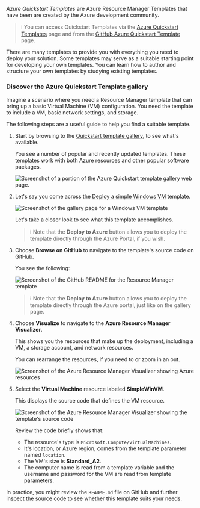 *Azure Quickstart Templates* are Azure Resource Manager Templates that have been are created by the Azure development community.

> :information_source: You can access Quickstart Templates via the [Azure Quickstart Templates](https://azure.microsoft.com/en-us/resources/templates/) page and from the [GitHub Azure Quickstart Template](https://github.com/Azure/azure-quickstart-templates) page.

There are many templates to provide you with everything you need to deploy your solution. Some templates may serve as a suitable starting point for developing your own templates. You can learn how to author and structure your own templates by studying existing templates.

### Discover the Azure Quickstart Template gallery

Imagine a scenario where you need a Resource Manager template that can bring up a basic Virtual Machine (VM) configuration. You need the template to include a VM, basic network settings, and storage.

The following steps are a useful guide to help you find a suitable template.

1. Start by browsing to the [Quickstart template gallery](https://azure.microsoft.com/resources/templates?azure-portal=true), to see what's available.

    You see a number of popular and recently updated templates. These templates work with both Azure resources and other popular software packages.

    ![Screenshot of a portion of the Azure Quickstart template gallery web page.](../Linked_Image_Files/gallery-homepage.png)

2. Let's say you come across the [Deploy a simple Windows VM](https://azure.microsoft.com/resources/templates/101-vm-simple-windows?azure-portal=true) template.

    ![Screenshot of the gallery page for a Windows VM template](../Linked_Image_Files/gallery-page-windows.png)

    Let's take a closer look to see what this template accomplishes.

    > :information_source: Note that the **Deploy to Azure** button allows you to deploy the template directly through the Azure Portal, if you wish.

3. Choose **Browse on GitHub** to navigate to the template's source code on GitHub.

    You see the following:

    ![Screenshot of the GitHub README for the Resource Manager template](../Linked_Image_Files/github-page-windows.png)

    > :information_source: Note that the **Deploy to Azure** button allows you to deploy the template directly through the Azure portal, just like on the gallery page.

4. Choose **Visualize** to navigate to the **Azure Resource Manager Visualizer**.

    This shows you the resources that make up the deployment, including a VM, a storage account, and network resources.

    You can rearrange the resources, if you need to or zoom in an out.

    ![Screenshot of the Azure Resource Manager Visualizer showing Azure resources](../Linked_Image_Files/armviz-windows.png)

5. Select the **Virtual Machine** resource labeled **SimpleWinVM**.

    This displays the source code that defines the VM resource.

    ![Screenshot of the Azure Resource Manager Visualizer showing the template's source code](../Linked_Image_Files/armviz-vm-windows.png)

    Review the code briefly shows that:

    - The resource's type is `Microsoft.Compute/virtualMachines`.
    - It's location, or Azure region, comes from the template parameter named `location`.
    - The VM's size is **Standard_A2**.
    - The computer name is read from a template variable and the username and password for the VM are read from template parameters.

In practice, you might review the `README.md` file on GitHub and further inspect the source code to see whether this template suits your needs.
